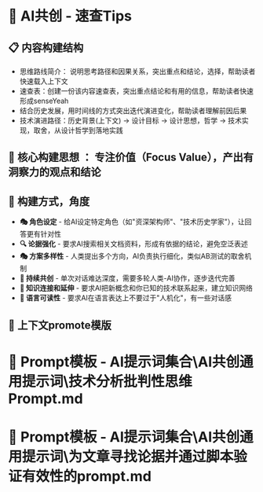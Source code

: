 # 🚀 AI共创 - 速查Tips

## 📋 内容构建结构

- 思维路线简介： 说明思考路径和因果关系，突出重点和结论，选择，帮助读者快速载入上下文
- 速查表：创建一份该内容速查表，突出重点结论和有用的信息，帮助读者快速形成senseYeah
- 结合历史发展，用时间线的方式突出迭代演进变化，帮助读者理解前因后果
- 技术演进路径：历史背景(上下文) → 设计目标 → 设计思想，哲学 → 技术实现，取舍，从设计哲学到落地实践

## 🧠 核心构建思想 ： 专注价值（Focus Value），产出有洞察力的观点和结论

## 🔧 构建方式，角度

- **🎭 角色设定** - 给AI设定特定角色（如"资深架构师"、"技术历史学家"），让回答更有针对性
- **🔍 论据强化** - 要求AI搜索相关文档资料，形成有依据的结论，避免空泛表述
- **🎭 方案多样性** - 人类提出多个方向，AI负责执行细化，类似AB测试的取舍机制
- **🔄 持续共创** - 单次对话难达深度，需要多轮人类-AI协作，逐步迭代完善
- **🔗 知识连接和延伸** - 要求AI把新概念和你已知的技术联系起来，建立知识网络
- **💬 语言可读性** - 要求AI在语言表达上不要过于"人机化"，有一些对话感

## 🔗 上下文promote模版
# 🎯 Prompt模板 - AI提示词集合\AI共创通用提示词\技术分析批判性思维Prompt.md
# 🎯 Prompt模板 - AI提示词集合\AI共创通用提示词\为文章寻找论据并通过脚本验证有效性的prompt.md